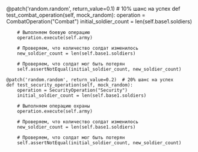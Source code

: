  @patch('random.random', return_value=0.1)  # 10% шанс на успех
    def test_combat_operation(self, mock_random):
        operation = CombatOperation("Combat")
        initial_soldier_count = len(self.base1.soldiers)
        
        # Выполняем боевую операцию
        operation.execute(self.army)
        
        # Проверяем, что количество солдат изменилось
        new_soldier_count = len(self.base1.soldiers)
        
        # Проверяем, что солдат мог быть потерян
        self.assertNotEqual(initial_soldier_count, new_soldier_count)

    @patch('random.random', return_value=0.2)  # 20% шанс на успех
    def test_security_operation(self, mock_random):
        operation = SecurityOperation("Security")
        initial_soldier_count = len(self.base1.soldiers)
        
        # Выполняем операцию охраны
        operation.execute(self.army)
        
        # Проверяем, что количество солдат изменилось
        new_soldier_count = len(self.base1.soldiers)
        
        # Проверяем, что солдат мог быть потерян
        self.assertNotEqual(initial_soldier_count, new_soldier_count)
